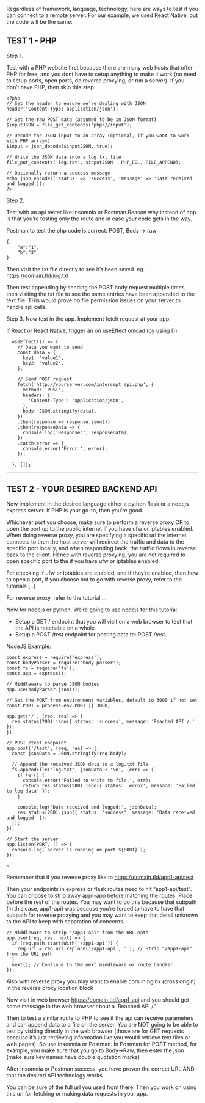 
Regardless of framework, language, technology, here are ways to test if you can connect to a remote server. For our example, we used React Native, but the code will be the same:

## **TEST 1 - PHP**  
  
Step 1.

Test with a PHP website first because there are many web hosts that offer PHP for free, and you dont have to setup anything to make it work (no need to setup ports, open ports, do reverse proxying, or run a server). If you don’t have PHP, then skip this step.
```
<?php  
// Set the header to ensure we're dealing with JSON  
header('Content-Type: application/json');  
  
// Get the raw POST data (assumed to be in JSON format)  
$inputJSON = file_get_contents('php://input');  
  
// Decode the JSON input to an array (optional, if you want to work with PHP arrays)  
$input = json_decode($inputJSON, true);  
  
// Write the JSON data into a log.txt file  
file_put_contents('log.txt', $inputJSON . PHP_EOL, FILE_APPEND);  
  
// Optionally return a success message  
echo json_encode(['status' => 'success', 'message' => 'Data received and logged']);  
?>
```

Step 2.

Test with an api tester like Insomnia or Postman.Reason why instead of app is that you’re testing only the route and in case your code gets in the way.

Postman to test the php code is correct:
POST, Body → raw

```
{  
    "a":"1",  
    "b":"2"  
}
```

Then visit the txt file directly to see it’s been saved. eg. https://domain.tld/log.txt

Then test appending by sending the POST body request multiple times, then visiting the txt file to see the same entries have been appended to the text file. THis would prove no file permission issues on your server to handle api calls.

Step 3.
Now test in the app. Implement fetch request at your app. 

If React or React Native, trigger an on useEffect onload (by using []):
```
  useEffect(() => {  
    // Data you want to send  
    const data = {  
      key1: 'value1',  
      key2: 'value2',  
    };  
  
    // Send POST request  
    fetch('http://yourserver.com/intercept_api.php', {  
      method: 'POST',  
      headers: {  
        'Content-Type': 'application/json',  
      },  
      body: JSON.stringify(data),  
    })  
    .then(response => response.json())  
    .then(responseData => {  
      console.log('Response:', responseData);  
    })  
    .catch(error => {  
      console.error('Error:', error);  
    });  
  
  }, []);
```

---

## TEST 2 - YOUR DESIRED BACKEND API

Now implement in the desired language either a python flask or a nodejs express server. If PHP is your go-to, then you’re good.  

Whichever port you choose, make sure to perform a reverse proxy OR to open the port up to the public internet if you have ufw or iptables enabled. When doing reverse proxy, you are specifying a specific url the internet connects to then the host server will redirect the traffic and data to the specific port locally, and when responding back, the traffic flows in reverse back to the client. Hence with reverse proxying, you are not required to open specific port to the if you have ufw or iptables enabled.

For checking if ufw or iptables are enabled, and if they’re enabled, then how to open a port, if you choose not to go with reverse proxy, refer to the tutorials [..]

For reverse proxy, refer to the tutorial ...

Now for nodejs or python. We’re going to use nodejs for this tutorial
- Setup a GET / endpoint that you will visit on a web browser to test that the API is reachable on a whole
- Setup a POST /test endpoint for posting data to: POST /test.

NodeJS Example:
```
const express = require('express');  
const bodyParser = require('body-parser');  
const fs = require('fs');  
const app = express();  
  
// Middleware to parse JSON bodies  
app.use(bodyParser.json());  
  
// Get the PORT from environment variables, default to 3000 if not set  
const PORT = process.env.PORT || 3000;  
  
app.get('/', (req, res) => {  
  res.status(200).json({ status: 'success', message: 'Reached API /.' });  
});  
  
// POST /test endpoint  
app.post('/test', (req, res) => {  
  const jsonData = JSON.stringify(req.body);  
  
  // Append the received JSON data to a log.txt file  
  fs.appendFile('log.txt', jsonData + '\n', (err) => {  
    if (err) {  
      console.error('Failed to write to file:', err);  
      return res.status(500).json({ status: 'error', message: 'Failed to log data' });  
    }  
  
    console.log('Data received and logged:', jsonData);  
    res.status(200).json({ status: 'success', message: 'Data received and logged' });  
  });  
});  
  
// Start the server  
app.listen(PORT, () => {  
  console.log(`Server is running on port ${PORT}`);  
});  
  
~
```

Remember that if you reverse proxy like to https://domain.tld/app1-api/test

Then your endpoints in express or flask routes need to hit “app1-api/test”. You can choose to strip away app1-app before matching the routes. Place before the rest of the routes. You may want to do this because that subpath (in this case, app1-api) was because you’re forced to have to have that subpath for reverse proxying and you may want to keep that detail unknown to the API to keep with separation of concerns.

```
// Middleware to strip "/app1-api" from the URL path  
app.use((req, res, next) => {  
  if (req.path.startsWith('/app1-api')) {  
    req.url = req.url.replace('/app1-api', ''); // Strip "/app1-api" from the URL path  
  }  
  next(); // Continue to the next middleware or route handler  
});
```

Also with reverse proxy you may want to enable cors in nginx (cross origin) in the reverse proxy location block

Now visit in web browser https://domain.tld/app1-api and you should get some message in the web browser about a 'Reached API /.’

Then to test a similar route to PHP to see if the api can receive parameters and can append data to a file on the server. You are NOT going to be able to test by visiting directly in the web browser (those are for GET requests because it’s just retrieving information like you would retrieve text files or web pages). So use Insomnia or Postman. In Postman for POST method, for example, you make sure that you go to Body->Raw, then enter the json (make sure key names have double quotation marks)

After Insomnia or Postman success, you have proven the correct URL AND that the desired API technology works.

You can be sure of the full url you used from there. Then you work on using this url for fetching or making data requests in your app.